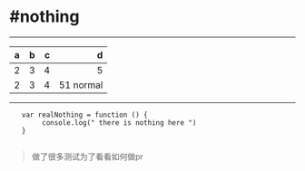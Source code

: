 #nothing
==============
-------
|a  |b   |c  |d  |
|---|---:|---:|---:|
|2  |3   |4  |5  |
|2  |3   |4  |51 normal|
-------
```
   var realNothing = function () {
        console.log(" there is nothing here ")
   }
   
```
> 做了很多测试为了看看如何做pr
